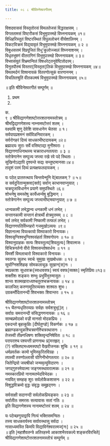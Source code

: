 ```yaml
---
title: ०८ ८ श्रीविघ्नेश्वरगीतम्

---
```


 
विशदवाससं विस्तृतोरसं विमलतेजसं विद्धराक्षसम् ।  
विगततामसं विष्टरौकसं विभुमुपास्महे विघ्ननायकम् ॥१॥  
विधिहरिस्तुतं विष्टरस्थितं विपुललोचनं वीर्यशालिनम् ।  
विकटविक्रमं विद्ययावृतं विभुमुपास्महे विघ्ननायकम् ॥ २ ॥  
विबुधसत्तमं विप्रपूजितं विधु'कुलोज्ज्वलं विघ्ननाशनम् ।  
विधृतभूषणं वीतरागिणं विभुमुपास्महे विघ्ननायकम् ॥ ३॥  
विभवसंयुतं विभ्रमान्वितं विषधरेट्तनूवेष्टितोदरम्।  
विनुतपौरुषं विस्तरा[विस्तृता]लिकं विभुमुपास्महे विघ्ननायकम् ॥४॥  
विमतमर्दनं विश्वनायकं वितरणोत्सुकं वारणाननम् ।  
विचलितश्रुतिं वीतकल्मषं विभुमुपास्महे विघ्ननायकम् ॥५॥  

॥ इति श्रीविनेश्वरगीतं सम्पूर्णम् ॥  
1. प्रथम  
2.  
क.  
९ ॥ श्रीविद्यागणेशाष्टोत्तरशतनामस्तोत्रम् ॥  
श्रीमद्विद्यागणेशस्य नाम्नामष्टोत्तरं शतम् ।  
वक्ष्यामि शृणु देवेशि सावधानेन चेतसा ॥ १।  
सर्वपापप्रशमनं सर्वविन्ननिवारकम् ।  
सर्वरोगहरं दिव्यं साधकाभीष्टदायकम् ॥२॥  
ब्रह्मादयः सुराः सर्वे वसिष्टाद्या मुनीश्वराः ।  
विद्यागणाधिनाथस्य चक्राराधनतत्पराः ॥ ३ ॥  
स्तोत्रेणानेन सम्पूज्य जप्त्वा रखे रवे पदे स्थिताः ।  
सुखिनोऽद्यापि दृश्यन्ते सद्यः सन्तुष्टमानसाः॥४॥  
तादृशं परमं दिव्यं प्रत्यक्षफलदायकम् ।  

यः पठेत् प्रातरुत्थाय चिन्तयेन्मूनि वे[बालकम् ? ॥ ५॥  
स सर्वदुरितान्मुक्त्वा[क्तो] सर्वान् काभानवाप्नुयात् ।  
चक्रपूजाविधानेन प्रयाणे समुपस्थिते ॥६॥  
शोभनेषु समस्तेषु कार्येध्वन्येषु बुद्धिमान् ।  
स्तोत्रेणानेन सम्पूज्य जप्त्वाभीष्टमवाप्नुयात् ॥ ७ ॥  

धान्यकामी लभेद्धान्य धनकामी धनं लभेत् ।  
सन्तानकामी सन्तानं क्षेत्रार्थी क्षेत्रमुत्तमम् ॥ ८ ॥  
सर्व लभेत् सर्वकामी निष्कामी तत्फलं लभेत् ।  
विद्यागणपतिर्विघ्नहरो गजमुखोऽव्ययः ॥९॥  
विज्ञानात्मा वियत्कायो विश्वाकारो विनायकः।  
विश्वसृग्विश्वभुग्विश्वसंहर्ता विश्वगोपनः ॥ १० ॥  
विश्वानुग्राहकः सत्यः शिवस्तुल्य[शिवतुल्यः] शिवात्मजः ।  
विचित्रनर्तनो वीरो विश्वसन्तोषवर्धनः ॥ ११ ॥  
विमर्शी विमलाचारो विश्वाकारो विनायकः ।  
स्वतन्त्रः सुलभः स्वर्चः सुमुखः सुखबोधकः ॥ १२ ॥  
सूर्याग्निशशिहक् सोमकलाचूडः सुखान[स]नः ।  
स्वप्रकाशः सुधावक्रः[स्वधावक्त्रः] स्वयं वक्त्रः[व्यक्तः] स्मृतिप्रियः॥१३॥  
शक्तीशः शङ्करः शम्भुः प्रभुर्विभुरुमासुतः ।  
शान्तः शतमखाराध्यश्चतुरश्चक्रनायकः ॥ १४ ॥  
कालजित् करुणामूतिरव्यक्तः शाश्वतः शुभः।  
उग्रकर्मोदितानन्दी शिवभक्तः शिवान्तरः ॥ १५ ॥  

श्रीविद्यागणेशाष्टोत्तरशतनामस्तोत्रम्  
१५ चैतन्यधृतिरव्यग्रः सर्वज्ञः सर्वशत्रुभृ[]त् ।  
सर्वाग्रः समरानन्दी संसिद्धगणनायकः ॥ १६ ॥  
साम्बप्रमोदको वज्री मानसो मोदकप्रियः ।  
एकदन्तो बृहत्कुक्षिः [दीर्घतुण्डो] विकर्णकः ॥ १७ ॥  
ब्रह्माण्डकन्दुकश्चित्रवर्णश्चित्ररथासनः ।  
तेजस्वी तीक्ष्णधिषणः शक्तिवृन्दनिषेवितः ॥ १८ ॥  
परापराश्च पश्यन्ती प्राणनाथः प्र[मत्तहृत् ।  
(?) संक्लिष्टमध्यमस्पष्टो वैखरीजनकः शुचिः ॥ १९ ॥  
धर्मप्रवर्तकः कामो भूमिस्फुरितविग्रहः ।  
तपस्वी तरुणोल्लासी योगिनीभोगतत्परः ॥ २० ॥  
जितेन्द्रियो जयश्रीको जन्ममृत्युविदारणः ।  
जगद्गुरुरमेयात्मा जङ्गमस्थावरात्मकः ॥ २१ ॥  
नमस्कारप्रियो नानामतभेदविभेदकः ।  
नयवित् समहक् शूरः सर्वलोकैकशासनः ॥ २२ ॥  
विशुद्धविक्रमो वृद्धः संवृद्धः समुहृद्गणः ।  

सर्वसाक्षी सदानन्दी सर्वलोकप्रियङ्करः ॥ २३ ॥  
सर्वातीतः समरसः सत्यावासः सतां गतिः ॥  
इति विद्यागणेशस्य नानामष्टोत्तरं शतम् ॥ २४ ॥  

यः पठेच्छणुयाद्वापि नित्यं भक्तिसमन्वितः ।  
तस्य साधकवर्यस्य सर्वावस्थासु सर्वदा ।  
नासाध्यमस्ति किमपि विद्याविनेश्वरात्मज[नः] ॥ २५ ॥  
॥ इति [महाशैवतन्त्रे अतिरहस्ये आकाशभैरवकल्पे शङ्करविरचिते]  
श्रीविद्यागणेशाष्टोत्तरशतनामस्तोत्रं सम्पूर्णम् ॥  